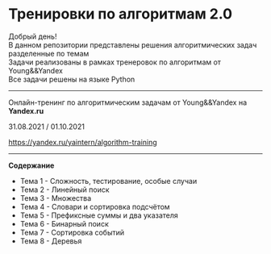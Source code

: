 # Тренировки по алгоритмам 2.0  

  
Добрый день!  
В данном репозитории представлены решения алгоритмических задач разделенные по темам  
Задачи реализованы в рамках тренеровок по алгоритмам от Young&&Yandex  
Все задачи решены на языке Python  

---
  
Онлайн-тренинг по алгоритмическим задачам от Young&&Yandex на **Yandex.ru**  
 
31.08.2021 / 01.10.2021  
  
https://yandex.ru/yaintern/algorithm-training  
  
---
  
**Содержание**  
 - Тема 1 - Сложность, тестирование, особые случаи
 - Тема 2 - Линейный поиск
 - Тема 3 - Множества
 - Тема 4 - Словари и сортировка подсчётом
 - Тема 5 - Префиксные суммы и два указателя
 - Тема 6 - Бинарный поиск 
 - Тема 7 - Сортировка событий
 - Тема 8 - Деревья
